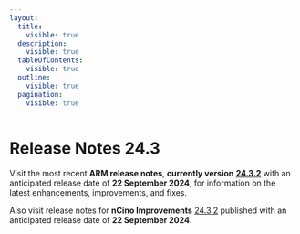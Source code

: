 ```yaml
---
layout:
  title:
    visible: true
  description:
    visible: true
  tableOfContents:
    visible: true
  outline:
    visible: true
  pagination:
    visible: true
---
```


# Release Notes 24.3

Visit the most recent **ARM release notes**, **currently version** [**24.3.2**](https://knowledgebase.autorabit.com/overview/release-notes/arm-release-notes/release-notes-24.3.2) with an anticipated release date of **22 September 2024**, for information on the latest enhancements, improvements, and fixes.&#x20;

Also visit release notes for **nCino Improvements** [24.3.2](https://knowledgebase.autorabit.com/overview/release-notes/ncino-release-notes/release-notes-24.3#ncino-release-notes-24.3.2) published with an anticipated release date of **22 September 2024**.&#x20;
